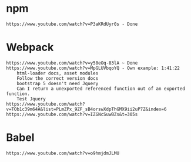 # npm
    https://www.youtube.com/watch?v=P3aKRdUyr0s - Done 
# Webpack
    https://www.youtube.com/watch?v=y50eOq-83lA ~ Done
    https://www.youtube.com/watch?v=MpGLUVbqoYQ - Own example: 1:41:22
        html-loader docs, asset modules
        Follow the correct version docs
        bootstrap 5 doesn't need Jquery
        Can I return a unexported referenced function out of an exported function. 
        Test Jquery
    https://www.youtube.com/watch?v=TOb1c39m64A&list=PLmZPx_9ZF_sB4orswXdpThGMX9ii2uP7Z&index=6
    https://www.youtube.com/watch?v=IZGNcSuwBZs&t=305s
# Babel
    https://www.youtube.com/watch?v=o9hmjdmJLMU


